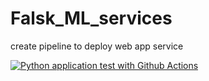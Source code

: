 # Falsk_ML_services
create pipeline to deploy web app service 

[![Python application test with Github Actions](https://github.com/ansamAY/Falsk_ML_services/actions/workflows/pythonapp.yml/badge.svg)](https://github.com/ansamAY/Falsk_ML_services/actions/workflows/pythonapp.yml)
